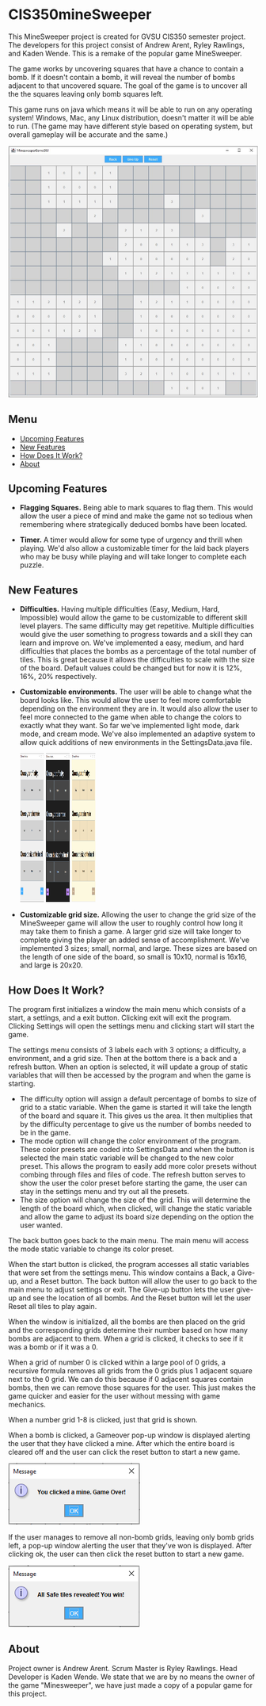 # CIS350mineSweeper

This MineSweeper project is created for GVSU CIS350 semester project. The developers for this project consist of Andrew Arent, Ryley Rawlings, and Kaden Wende. This is a remake of the popular game MineSweeper. 

The game works by uncovering squares that have a chance to contain a bomb. If it doesn't contain a bomb, it will reveal the number of bombs adjacent to that uncovered square. The goal of the game is to uncover all the the squares leaving only bomb squares left. 

This game runs on java which means it will be able to run on any operating system! Windows, Mac, any Linux distribution, doesn't matter it will be able to run. (The game may have different style based on operating system, but overall gameplay will be accurate and the same.)

<img src="https://github.com/AndrewACodes/CIS350mineSweeper/blob/main/READMEpics/minesweeper_pic2.jpg" alt="---" style="max-width: 100%;" />

## Menu

- [Upcoming Features](#upcoming-features)
- [New Features](#new-features)
- [How Does It Work?](#how-does-it-work)
- [About](#about)

## Upcoming Features
- **Flagging Squares.** Being able to mark squares to flag them. This would allow the user a piece of mind and make the game not so tedious when remembering where strategically deduced bombs have been located.


- **Timer.** A timer would allow for some type of urgency and thrill when playing. We'd also allow a customizable timer for the laid back players who may be busy while playing and will take longer to complete each puzzle.

## New Features
- **Difficulties.** Having multiple difficulties (Easy, Medium, Hard, Impossible) would allow the game to be customizable to different skill level players. The same difficulty may get repetitive. Multiple difficulties would give the user something to progress towards and a skill they can learn and improve on. We've implemented a easy, medium, and hard difficulties that places the bombs as a percentage of the total number of tiles. This is great because it allows the difficulties to scale with the size of the board. Default values could be changed but for now it is 12%, 16%, 20% respectively.


- **Customizable environments.** The user will be able to change what the board looks like. This would allow the user to feel more comfortable depending on the environment they are in. It would also allow the user to feel more connected to the game when able to change the colors to exactly what they want. So far we've implemented light mode, dark mode, and cream mode. We've also implemented an adaptive system to allow quick additions of new environments in the SettingsData.java file.<div style="page-break-after: always"></div>
  <img src="https://github.com/AndrewACodes/CIS350mineSweeper/blob/main/READMEpics/settingsMenuLight.png" width="230" height="300" alt="---" style="max-width: 10%;" />
  <img src="https://github.com/AndrewACodes/CIS350mineSweeper/blob/main/READMEpics/settingsMenuDark.png" width="230" height="300" alt="---" style="max-width: 10%;" />
  <img src="https://github.com/AndrewACodes/CIS350mineSweeper/blob/main/READMEpics/settingsMenuCream.png" width="230" height="300" alt="---" style="max-width: 10%;" />


- **Customizable grid size.** Allowing the user to change the grid size of the MineSweeper game will allow the user to roughly control how long it may take them to finish a game. A larger grid size will take longer to complete giving the player an added sense of accomplishment. We've implemented 3 sizes; small, normal, and large. These sizes are based on the length of one side of the board, so small is 10x10, normal is 16x16, and large is 20x20.

## How Does It Work?

The program first initializes a window the main menu which consists of a start, a settings, and a exit button. Clicking exit will exit the program. Clicking Settings will open the settings menu and clicking start will start the game. 

The settings menu consists of 3 labels each with 3 options; a difficulty, a environment, and a grid size. Then at the bottom there is a back and a refresh button. When an option is selected, it will update a group of static variables that will then be accessed by the program and when the game is starting.
- The difficulty option will assign a default percentage of bombs to size of grid to a static variable. When the game is started it will take the length of the board and square it. This gives us the area. It then multiplies that by the difficulty percentage to give us the number of bombs needed to be in the game.
- The mode option will change the color environment of the program. These color presets are coded into SettingsData and when the button is selected the main static variable will be changed to the new color preset. This allows the program to easily add more color presets without combing through files and files of code. The refresh button serves to show the user the color preset before starting the game, the user can stay in the settings menu and try out all the presets.
- The size option will change the size of the grid. This will determine the length of the board which, when clicked, will change the static variable and allow the game to adjust its board size depending on the option the user wanted. 

The back button goes back to the main menu. The main menu will access the mode static variable to change its color preset.

When the start button is clicked, the program accesses all static variables that were set from the settings menu. This window contains a Back, a Give-up, and a Reset button. The back button will allow the user to go back to the main menu to adjust settings or exit. The Give-up button lets the user give-up and see the location of all bombs. And the Reset button will let the user Reset all tiles to play again. 

When the window is initialized, all the bombs are then placed on the grid and the corresponding grids determine their number based on how many bombs are adjacent to them. When a grid is clicked, it checks to see if it was a bomb or if it was a 0. 

When a grid of number 0 is clicked within a large pool of 0 grids, a recursive formula removes all grids from the 0 grids plus 1 adjacent square next to the 0 grid. We can do this because if 0 adjacent squares contain bombs, then we can remove those squares for the user. This just makes the game quicker and easier for the user without messing with game mechanics. 

When a number grid 1-8 is clicked, just that grid is shown. 

When a bomb is clicked, a Gameover pop-up window is displayed alerting the user that they have clicked a mine. After which the entire board is cleared off and the user can click the reset button to start a new game. 

<img src="https://github.com/AndrewACodes/CIS350mineSweeper/blob/main/READMEpics/youlostminesweeper2.0.png" alt="---" style="max-width: 100%;" />

If the user manages to remove all non-bomb grids, leaving only bomb grids left, a pop-up window alerting the user that they've won is displayed. After clicking ok, the user can then click the reset button to start a new game.

<img src="https://github.com/AndrewACodes/CIS350mineSweeper/blob/main/READMEpics/youwonminesweeper2.0.png" alt="---" style="max-width: 100%;" />

## About

Project owner is Andrew Arent. Scrum Master is Ryley Rawlings. Head Developer is Kaden Wende. We state that we are by no means the owner of the game "Minesweeper", we have just made a copy of a popular game for this project.
